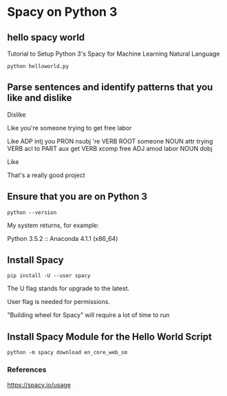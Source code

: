 # Spacy on Python 3
## hello spacy world

Tutorial to Setup Python 3's Spacy for Machine Learning Natural Language

```python helloworld.py```

## Parse sentences and identify patterns that you like and dislike

Dislike

Like you're someone trying to get free labor

Like ADP intj
you PRON nsubj
're VERB ROOT
someone NOUN attr
trying VERB acl
to PART aux
get VERB xcomp
free ADJ amod
labor NOUN dobj

Like

That's a really good project

## Ensure that you are on Python 3

```python --version```

My system returns, for example:

Python 3.5.2 :: Anaconda 4.1.1 (x86_64)

## Install Spacy

```pip install -U --user spacy```

The U flag stands for upgrade to the latest.

User flag is needed for permissions.

"Building wheel for Spacy" will require a lot of time to run

## Install Spacy Module for the Hello World Script

```python -m spacy download en_core_web_sm```

### References

https://spacy.io/usage
